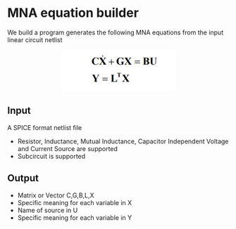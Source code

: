 

# MNA equation builder
We build a program generates the following MNA equations from the input linear circuit netlist
<p align="center">
  <img src="https://github.com/ppguo/MNA-equation-Builder-for-SPICE/blob/main/attachments/equation.JPG">
</p>

## Input
  A SPICE format netlist file
  * Resistor, Inductance, Mutual Inductance, Capacitor Independent Voltage and Current Source are supported
  * Subcircuit is supported
## Output
*  Matrix or Vector C,G,B,L,X
*  Specific meaning for each variable in X
*  Name of source in U
*  Specific meaning for each variable in Y


